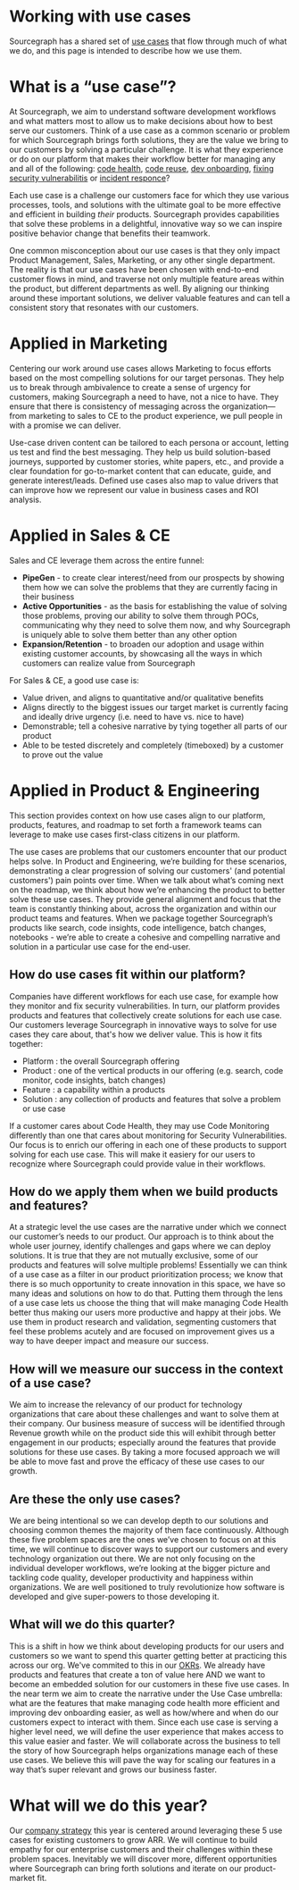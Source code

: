 # Working with use cases

Sourcegraph has a shared set of [use cases](index.md#use-cases) that flow through much of what we do, and this page is intended to describe how we use them.

# What is a “use case”?

At Sourcegraph, we aim to understand software development workflows and what matters most to allow us to make decisions about how to best serve our customers. Think of a use case as a common scenario or problem for which Sourcegraph brings forth solutions, they are the value we bring to our customers by solving a particular challenge. It is what they experience or do on our platform that makes their workflow better for managing any and all of the following: [code health](../strategy/use-cases/code-health.md), [code reuse](../strategy/use-cases/code-reuse.md), [dev onboarding](../strategy/use-cases/dev-onboarding.md), [fixing security vulnerabilitis](../strategy/use-cases/fixing-security-vulnerabilities.md) or [incident responce](../strategy/use-cases/incident-response.md)?

Each use case is a challenge our customers face for which they use various processes, tools, and solutions with the ultimate goal to be more effective and efficient in building _their_ products. Sourcegraph provides capabilities that solve these problems in a delightful, innovative way so we can inspire positive behavior change that benefits their teamwork.

One common misconception about our use cases is that they only impact Product Management, Sales, Marketing, or any other single department. The reality is that our use cases have been chosen with end-to-end customer flows in mind, and traverse not only multiple feature areas within the product, but different departments as well. By aligning our thinking around these important solutions, we deliver valuable features and can tell a consistent story that resonates with our customers.

# Applied in Marketing

Centering our work around use cases allows Marketing to focus efforts based on the most compelling solutions for our target personas. They help us to break through ambivalence to create a sense of urgency for customers, making Sourcegraph a need to have, not a nice to have. They ensure that there is consistency of messaging across the organization—from marketing to sales to CE to the product experience, we pull people in with a promise we can deliver.

Use-case driven content can be tailored to each persona or account, letting us test and find the best messaging. They help us build solution-based journeys, supported by customer stories, white papers, etc., and provide a clear foundation for go-to-market content that can educate, guide, and generate interest/leads. Defined use cases also map to value drivers that can improve how we represent our value in business cases and ROI analysis.

# Applied in Sales & CE

Sales and CE leverage them across the entire funnel:

- **PipeGen** - to create clear interest/need from our prospects by showing them how we can solve the problems that they are currently facing in their business
- **Active Opportunities** - as the basis for establishing the value of solving those problems, proving our ability to solve them through POCs, communicating why they need to solve them now, and why Sourcegraph is uniquely able to solve them better than any other option
- **Expansion/Retention** - to broaden our adoption and usage within existing customer accounts, by showcasing all the ways in which customers can realize value from Sourcegraph

For Sales & CE, a good use case is:

- Value driven, and aligns to quantitative and/or qualitative benefits
- Aligns directly to the biggest issues our target market is currently facing and ideally drive urgency (i.e. need to have vs. nice to have)
- Demonstrable; tell a cohesive narrative by tying together all parts of our product
- Able to be tested discretely and completely (timeboxed) by a customer to prove out the value

# Applied in Product & Engineering

This section provides context on how use cases align to our platform, products, features, and roadmap to set forth a framework teams can leverage to make use cases first-class citizens in our platform.

The use cases are problems that our customers encounter that our product helps solve. In Product and Engineering, we’re building for these scenarios, demonstrating a clear progression of solving our customers' (and potential customers') pain points over time. When we talk about what’s coming next on the roadmap, we think about how we’re enhancing the product to better solve these use cases. They provide general alignment and focus that the team is constantly thinking about, across the organization and within our product teams and features. When we package together Sourcegraph’s products like search, code insights, code intelligence, batch changes, notebooks - we’re able to create a cohesive and compelling narrative and solution in a particular use case for the end-user.

## How do use cases fit within our platform?

Companies have different workflows for each use case, for example how they monitor and fix security vulnerabilities. In turn, our platform provides products and features that collectively create solutions for each use case. Our customers leverage Sourcegraph in innovative ways to solve for use cases they care about, that's how we deliver value. This is how it fits together:

- Platform : the overall Sourcegraph offering
- Product : one of the vertical products in our offering (e.g. search, code monitor, code insights, batch changes)
- Feature : a capability within a products
- Solution : any collection of products and features that solve a problem or use case

If a customer cares about Code Health, they may use Code Monitoring differently than one that cares about monitoring for Security Vulnerabilities. Our focus is to enrich our offering in each one of these products to support solving for each use case. This will make it easiery for our users to recognize where Sourcegraph could provide value in their workflows.

## How do we apply them when we build products and features?

At a strategic level the use cases are the narrative under which we connect our customer’s needs to our product. Our approach is to think about the whole user journey, identify challenges and gaps where we can deploy solutions. It is true that they are not mutually exclusive, some of our products and features will solve multiple problems! Essentially we can think of a use case as a filter in our product prioritization process; we know that there is so much opportunity to create innovation in this space, we have so many ideas and solutions on how to do that. Putting them through the lens of a use case lets us choose the thing that will make managing Code Health better thus making our users more productive and happy at their jobs. We use them in product research and validation, segmenting customers that feel these problems acutely and are focused on improvement gives us a way to have deeper impact and measure our success.

## How will we measure our success in the context of a use case?

We aim to increase the relevancy of our product for technology organizations that care about these challenges and want to solve them at their company. Our business measure of success will be identified through Revenue growth while on the product side this will exhibit through better engagement in our products; especially around the features that provide solutions for these use cases. By taking a more focused approach we will be able to move fast and prove the efficacy of these use cases to our growth.

## Are these the only use cases?

We are being intentional so we can develop depth to our solutions and choosing common themes the majority of them face continuously. Although these five problem spaces are the ones we’ve chosen to focus on at this time, we will continue to discover ways to support our customers and every technology organization out there. We are not only focusing on the individual developer workflows, we’re looking at the bigger picture and tackling code quality, developer productivity and happiness within organizations. We are well positioned to truly revolutionize how software is developed and give super-powers to those developing it.

## What will we do this quarter?

This is a shift in how we think about developing products for our users and customers so we want to spend this quarter getting better at practicing this across our org. We've commited to this in our [OKRs](../goals/2023_Q1.md). We already have products and features that create a ton of value here AND we want to become an embedded solution for our customers in these five use cases. In the near term we aim to create the narrative under the Use Case umbrella: what are the features that make managing code health more efficient and improving dev onboarding easier, as well as how/where and when do our customers expect to interact with them. Since each use case is serving a higher level need, we will define the user experience that makes access to this value easier and faster. We will collaborate across the business to tell the story of how Sourcegraph helps organizations manage each of these use cases. We believe this will pave the way for scaling our features in a way that’s super relevant and grows our business faster.

# What will we do this year?

Our [company strategy](../strategy/index.md) this year is centered around leveraging these 5 use cases for existing customers to grow ARR. We will continue to build empathy for our enterprise customers and their challenges within these problem spaces. Inevitably we will discover more, different opportunities where Sourcegraph can bring forth solutions and iterate on our product-market fit.
